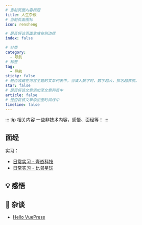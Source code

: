 ```yaml
---
# 当前页面内容标题
title: 人生杂谈
# 当前页面图标
icon: rensheng

# 是否将该页面生成在侧边栏
index: false

# 分类
category:
  - 导航
# 标签
tag:
  - 导航
sticky: false
# 是否收藏在博客主题的文章列表中，当填入数字时，数字越大，排名越靠前。
star: false
# 是否将该文章添加至文章列表中
article: false
# 是否将该文章添加至时间线中
timeline: false
---
```


::: tip 相关内容
一些非技术内容，感悟、面经等！
:::

## 面经
实习：
- [日常实习 - 壹沓科技](interview/internship/日常实习-壹沓科技.md)
- [日常实习 - 比邻星球](interview/internship/日常实习-比邻星球.md)

## 💡 感悟


## 🎲 杂谈
- [Hello VuePress](randomtalk/HelloVuePress.md)
